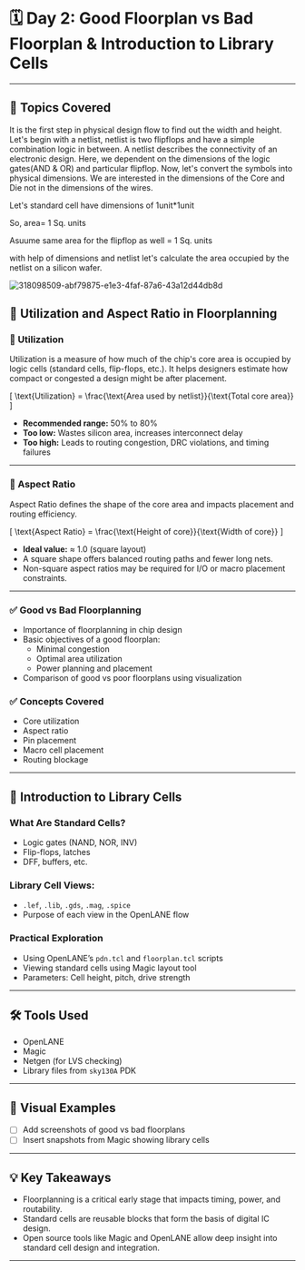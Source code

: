 # 🗓️ Day 2: Good Floorplan vs Bad Floorplan & Introduction to Library Cells

---

## 🔧 Topics Covered
 It is the first step in physical design flow to find out the width and height. Let's begin with a netlist, netlist is two flipflops and have a simple combination logic in between. A netlist describes the connectivity of an electronic design. Here, we dependent on the dimensions of the logic gates(AND & OR) and particular flipflop. Now, let's convert the symbols into physical dimensions. We are interested in the dimensions of the Core and Die not in the dimensions of the wires.

Let's standard cell have dimensions of 1unit*1unit

So, area= 1 Sq. units

Asuume same area for the flipflop as well = 1 Sq. units

with help of dimensions and netlist let's calculate the area occupied by the netlist on a silicon wafer.

![318098509-abf79875-e1e3-4faf-87a6-43a12d44db8d](https://github.com/user-attachments/assets/248127dd-528e-4a7c-802c-a188fbe99b43)
## 📏 Utilization and Aspect Ratio in Floorplanning

### 🔹 Utilization

Utilization is a measure of how much of the chip's core area is occupied by logic cells (standard cells, flip-flops, etc.). It helps designers estimate how compact or congested a design might be after placement.

\[
\text{Utilization} = \frac{\text{Area used by netlist}}{\text{Total core area}}
\]

- **Recommended range:** 50% to 80%
- **Too low:** Wastes silicon area, increases interconnect delay
- **Too high:** Leads to routing congestion, DRC violations, and timing failures

---

### 🔹 Aspect Ratio

Aspect Ratio defines the shape of the core area and impacts placement and routing efficiency.

\[
\text{Aspect Ratio} = \frac{\text{Height of core}}{\text{Width of core}}
\]

- **Ideal value:** ≈ 1.0 (square layout)
- A square shape offers balanced routing paths and fewer long nets.
- Non-square aspect ratios may be required for I/O or macro placement constraints.

---


### ✅ Good vs Bad Floorplanning
- Importance of floorplanning in chip design
- Basic objectives of a good floorplan:
  - Minimal congestion
  - Optimal area utilization
  - Power planning and placement
- Comparison of good vs poor floorplans using visualization

### ✅ Concepts Covered
- Core utilization
- Aspect ratio
- Pin placement
- Macro cell placement
- Routing blockage

---

## 🧱 Introduction to Library Cells

### What Are Standard Cells?
- Logic gates (NAND, NOR, INV)
- Flip-flops, latches
- DFF, buffers, etc.

### Library Cell Views:
- `.lef`, `.lib`, `.gds`, `.mag`, `.spice`
- Purpose of each view in the OpenLANE flow

### Practical Exploration
- Using OpenLANE’s `pdn.tcl` and `floorplan.tcl` scripts
- Viewing standard cells using Magic layout tool
- Parameters: Cell height, pitch, drive strength

---

## 🛠️ Tools Used

- OpenLANE
- Magic
- Netgen (for LVS checking)
- Library files from `sky130A` PDK

---

## 📸 Visual Examples

- [ ] Add screenshots of good vs bad floorplans
- [ ] Insert snapshots from Magic showing library cells

---

## 💡 Key Takeaways

- Floorplanning is a critical early stage that impacts timing, power, and routability.
- Standard cells are reusable blocks that form the basis of digital IC design.
- Open source tools like Magic and OpenLANE allow deep insight into standard cell design and integration.

---

